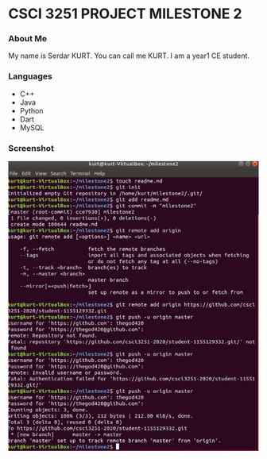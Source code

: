 # CSCI 3251 PROJECT MILESTONE 2

### About Me
My name is Serdar KURT. You can call me KURT. I am a year1 CE student.

### Languages
* C++
* Java
* Python
* Dart
* MySQL

### Screenshot
![alt text](https://github.com/csci3251-2020/student-1155129332/blob/master/milestone2.jpg)
